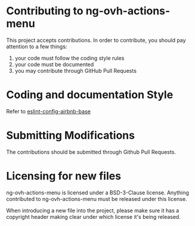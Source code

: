 # Contributing to ng-ovh-actions-menu

This project accepts contributions. In order to contribute, you should
pay attention to a few things:

1. your code must follow the coding style rules
2. your code must be documented
3. you may contribute through GitHub Pull Requests

# Coding and documentation Style

Refer to [eslint-config-airbnb-base](https://github.com/airbnb/javascript/tree/master/packages/eslint-config-airbnb-base)

# Submitting Modifications

The contributions should be submitted through Github Pull Requests.

# Licensing for new files

ng-ovh-actions-menu is licensed under a BSD-3-Clause license. Anything
contributed to ng-ovh-actions-menu must be released under this license.

When introducing a new file into the project, please make sure it has a
copyright header making clear under which license it's being released.
